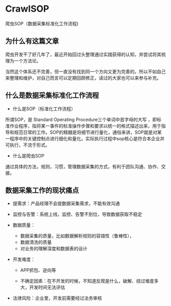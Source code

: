 # CrawlSOP
爬虫SOP（数据采集标准化工作流程)

## 为什么有这篇文章

爬虫开发干了好几年了，最近开始回过头整理通过实践获得的认知，并尝试将其梳理为一个方法论。

当然这个体系还不完善，但一直没有找到同一个方向又更为完善的。所以不如自己来整理和维护，对自己而言可以定期回顾修正，读过的大家也可以来参与补充。

## 什么是数据采集标准化工作流程

- 什么是SOP（标准化工作流程）

所谓SOP，是 Standard Operating Procedure三个单词中首字母的大写 ，即标准作业程序，指将某一事件的标准操作步骤和要求以统一的格式描述出来，用于指导和规范日常的工作。SOP的精髓是将细节进行量化，通俗来讲，SOP就是对某一程序中的关键控制点进行细化和量化。实际执行过程中sop核心是符合本企业并可执行，不流于形式。

- 什么是爬虫SOP

通过具体的方法，规则，习惯，管理数据采集的方式，有利于团队沟通、协作、交接。

## 数据采集工作的现状痛点

- 提需求：产品经理不会提数据采集需求，不能有效沟通
- 监控与告警：系统上线，监控、告警不到位，导致数据获取不稳定
- 数据质量：
	- 数据采集的质量，比如数据解析规则的容错性（鲁棒性），
	- 数据清洗的质量
	- 对业务的理解深度和数据表的设计
- 开发难度： 
  
	- APP抓包、逆向等
	
	- 不确定因素：在不开发的时候，不知道反爬是什么，破解、绕过难度多大，开发时间无法评估
- 法律风险：企业里，开发前需要经过法务审核
